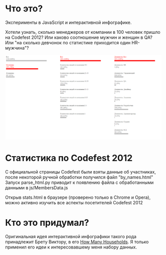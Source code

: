 # Что это?
Эксперименты в JavaScript и интерактивной инфографике.

Хотели узнать, сколько менеджеров от компании в 100 человек пришло на Codefest 2012?
Или каково соотношение мужчин и женщин в QA?
Или "на сколько девчонок по статистике приходится один HR-мужчина"?

![Распределение мужчин по должностям на Codefest 2012](Screenshot.png "Распределение мужчин по должностям на Codefest 2012")

# Статистика по Codefest 2012
С официальной страницы Codefest были взяты данные об участниках, после некоторой ручной обработки
получился файл "by_names.html"
Запуск parse_html.py приводит к появлению файла с обработанными данными в js/MembersData.js

Открыв stats.html в браузере (проверено только в Chrome и Opera), можно активно изучить все аспекты
посетителей Codefest 2012

# Кто это придумал?
Оригинальная идея интерактивной инфографики такого рода принадлежит Брету Виктору, в его [How Many
Households](http://worrydream.com/HowManyHouseholds/). Я только применил его идеи к интересовавшему меня набору данных.
